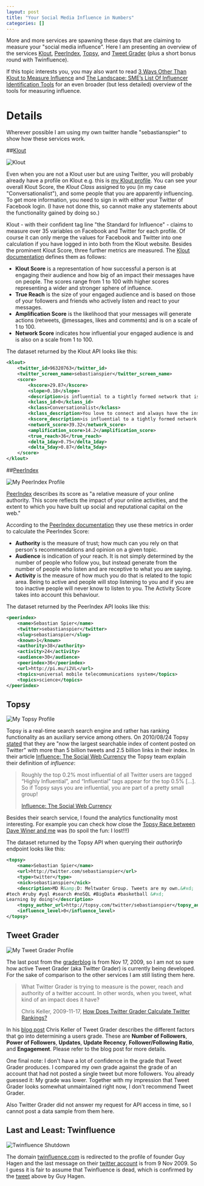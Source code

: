 ```yaml
---
layout: post
title: "Your Social Media Influence in Numbers"
categories: []
---
```


More and more services are spawning these days that are claiming to measure your "social media influence". Here I am presenting an overview of the services [Klout][klout], [PeerIndex][peerindex], [Topsy][topsy], and [Tweet Grader][tweetgrader] (plus a short bonus round with Twinfluence).

If this topic interests you, you may also want to read [3 Ways Other Than Klout to Measure Influence](http://oneforty.com/blog/klout-alternatives/) and [The Landscape: SME’s List Of Influencer Identification Tools](http://www.socialmediaexplorer.com/online-public-relations/influencer-identification-tools/) for an even broader (but less detailed) overview of the tools for measuring influence.



# Details

Wherever possible I am using my own twitter handle "sebastianspier" to show how these services work.

##[Klout][klout]

![Klout](http://f.cl.ly/items/3P153H292g08100N0G1N/sebastianspier_klout.png "My Klout Profile")

Even when you are not a Klout user but are using Twitter, you will probably already have a profile on Klout e.g. this is [my Klout profile][]. You can see your overall Klout Score, the *Klout Class* assigned to you (in my case "Conversationalist"), and some people that you are apparently influencing. To get more information, you need to sign in with either your Twitter of Facebook login. (I have not done this, so cannot make any statements about the functionality gained by doing so.) 

Klout - with their confident tag line "the Standard for Influence" - claims to measure over 35 variables on Facebook and Twitter for each profile. Of course it can only merge the values for Facebook and Twitter into one calculation if you have logged in into both from the Klout website. Besides the prominent Klout Score, three further metrics are measured. The [Klout documentation][klout_documentation] defines them as follows:

* **Klout Score** is a representation of how successful a person is at engaging their audience and how big of an impact their messages have on people. The scores range from 1 to 100 with higher scores representing a wider and stronger sphere of influence.
* **True Reach** is the size of your engaged audience and is based on those of your followers and friends who actively listen and react to your messages.
* **Amplification Score** is the likelihood that your messages will generate actions (retweets, @messages, likes and comments) and is on a scale of 1 to 100.
* **Network Score** indicates how influential your engaged audience is and is also on a scale from 1 to 100. 

The dataset returned by the Klout API looks like this:

```xml
<klout>
    <twitter_id>96320763</twitter_id>
    <twitter_screen_name>sebastianspier</twitter_screen_name>
    <score>
        <kscore>29.87</kscore>
        <slope>0.18</slope>
        <description>is influential to a tightly formed network that is growing larger</description>
        <kclass_id>0</kclass_id>
        <kclass>Conversationalist</kclass>
        <kclass_description>You love to connect and always have the inside scoop. Good conversation is not just a skill, it's an art. You might not know it, but when you are witty, your followers hang on every word.</kclass_description>
        <kscore_description>is influential to a tightly formed network that is growing larger</kscore_description>
        <network_score>39.32</network_score>
        <amplification_score>14.2</amplification_score>
        <true_reach>36</true_reach>
        <delta_1day>0.75</delta_1day>
        <delta_5day>0.87</delta_5day>
    </score>
</klout>
```

##[PeerIndex][peerindex]

![My PeerIndex Profile](http://f.cl.ly/items/3P153H292g08100N0G1N/sebastianspier_peerindex.png "My PeerIndex Profile")

[PeerIndex][peerindex] describes its score as "a relative measure of your online authority. This score reflects the impact of your online activities, and the extent to which you have built up social and reputational capital on the web."

According to the [PeerIndex documentation][] they use these metrics in order to calculate the PeerIndex Score:

* **Authority** is the measure of trust; how much can you rely on that person's recommendations and opinion on a given topic.
* **Audience** is indication of your reach. It is not simply determined by the number of people who follow you, but instead generate from the number of people who listen and are receptive to what you are saying.
* **Activity**  is the measure of how much you do that is related to the topic area. Being to active and people will stop listening to you and if you are too inactive people will never know to listen to you. The Activity Score takes into account this behaviour.

The dataset returned by the PeerIndex API looks like this:

```xml
<peerindex>
    <name>Sebastian Spier</name>
    <twitter>sebastianspier</twitter>
    <slug>sebastianspier</slug>
    <known>1</known>
    <authority>38</authority>
    <activity>24</activity>
    <audience>30</audience>
    <peerindex>36</peerindex>
    <url>http://pi.mu/i2VL</url>
    <topics>universal mobile telecommunications system</topics>
    <topics>science</topics>
</peerindex>
```

## Topsy

![My Topsy Profile](http://f.cl.ly/items/3P153H292g08100N0G1N/sebastianspier_topsy.png)

Topsy is a real-time search search engine and rather has ranking functionality as an auxiliary service among others. On 2010/08/24 Topsy [stated][topsy_v2] that they are "now the largest searchable index of content posted on Twitter" with more than 5 billion tweets and 2.5 billion links in their index. In their article [Influence: The Social Web Currency][topsy_influence] the Topsy team explain their definition of *influence*:

> Roughly the top 0.2% most influential of all Twitter users are tagged “Highly Influential”, and “Influential” tags appear for the top 0.5% [...]. So if Topsy says you are influential, you are part of a pretty small group!
>
> [Influence: The Social Web Currency][topsy_influence]

Besides their search service, I found the analytics functionality most interesting. For example you can check how close the [Topsy Race between Dave Winer and me](http://analytics.topsy.com/?q=%40sebastianspier%2C%40davewiner) was (to spoil the fun: I lost!!!)

[topsy_v2]: http://corp.topsy.com/2010/08/24/topsy-deploys-v2-platform-to-index-100-billion-status-updates/
[topsy_influence]: http://corp.topsy.com/about/influence/

The dataset returned by the Topsy API when querying their *authorinfo* endpoint looks like this:

```xml
<topsy>
    <name>Sebastian Spier</name>
    <url>http://twitter.com/sebastianspier</url>
    <type>twitter</type>
    <nick>sebastianspier</nick>
    <description>MD R&amp;D: Meltwater Group. Tweets are my own.&#xd;
#tech #ruby #yql #search #noSQL #BigData #basketball &#xd;
Learning by doing!</description>
    <topsy_author_url>http://topsy.com/twitter/sebastianspier</topsy_author_url>
    <influence_level>0</influence_level>
</topsy>
```

## Tweet Grader

![My Tweet Grader Profile](http://f.cl.ly/items/3P153H292g08100N0G1N/sebastianspier_tweetgrader.png)

The last post from the [graderblog](http://graderblog.grader.com) is from Nov 17, 2009, so I am not so sure how active Tweet Grader (aka Twitter Grader) is currently being developed. For the sake of comparison to the other services I am still listing them here. 

> What Twitter Grader is trying to measure is the power, reach and authority of a twitter account. In other words, when you tweet, what kind of an impact does it have?
> 
> Chris Keller, 2009-11-17, [How Does Twitter Grader Calculate Twitter Rankings?][tweetgrader_ranking]

In his [blog post][tweetgrader_ranking] Chris Keller of Tweet Grader describes the different factors that go into determining a users grade. These are **Number of Followers**, **Power of Followers**, **Updates**, **Update Recency**, **Follower/Following Ratio**, and **Engagement**. Please refer to the blog post for more details.

One final note: I don't have a lot of confidence in the grade that Tweet Grader produces. I compared my own grade against the grade of an account that had not posted a single tweet but more followers. You already guessed it: My grade was lower. Together with my impression that Tweet Grader looks somewhat unmaintained right now, I don't recommend Tweet Grader.

Also Twitter Grader did not answer my request for API access in time, so I cannot post a data sample from them here.

## Last and Least: Twinfluence

![Twinfluence Shutdown](http://f.cl.ly/items/2P2B3r3O3U2u1I2V3B1p/twinfluence_shutdown.png)

The domain [twinfluence.com](http://twinfluence.com) is redirected to the profile of founder Guy Hagen and the last message on their [twitter account](https://twitter.com/#!/twinfluence) is from 9 Nov 2009. So I guess it is fair to assume that Twinfluence is dead, which is confirmed by the [tweet](https://twitter.com/#!/GuyHagen/status/62887711761117185) above by Guy Hagen.




[klout]: http://klout.com
[klout_documentation]: http://corp.klout.com/kscore
[my Klout profile]: http://klout.com/sebastianspier

[peerindex]: http://www.peerindex.net
[PeerIndex documentation]: http://www.peerindex.net/help/scores

[topsy]: http://topsy.com

[tweetgrader]: http://tweet.grader.com
[tweetgrader_ranking]: http://graderblog.grader.com/twitter-grader-api/bid/19046/How-Does-Twitter-Grader-Calculate-Twitter-Rankings
